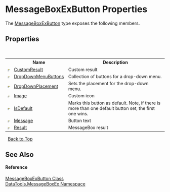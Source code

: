 # MessageBoxExButton Properties
 

The <a href="T_DataTools_MessageBoxEx_MessageBoxExButton.md">MessageBoxExButton</a> type exposes the following members.


## Properties
&nbsp;<table><tr><th></th><th>Name</th><th>Description</th></tr><tr><td>![Public property](media/pubproperty.gif "Public property")</td><td><a href="P_DataTools_MessageBoxEx_MessageBoxExButton_CustomResult.md">CustomResult</a></td><td>
Custom result</td></tr><tr><td>![Public property](media/pubproperty.gif "Public property")</td><td><a href="P_DataTools_MessageBoxEx_MessageBoxExButton_DropDownMenuButtons.md">DropDownMenuButtons</a></td><td>
Collection of buttons for a drop-down menu.</td></tr><tr><td>![Public property](media/pubproperty.gif "Public property")</td><td><a href="P_DataTools_MessageBoxEx_MessageBoxExButton_DropDownPlacement.md">DropDownPlacement</a></td><td>
Sets the placement for the drop-down menu.</td></tr><tr><td>![Public property](media/pubproperty.gif "Public property")</td><td><a href="P_DataTools_MessageBoxEx_MessageBoxExButton_Image.md">Image</a></td><td>
Custom icon</td></tr><tr><td>![Public property](media/pubproperty.gif "Public property")</td><td><a href="P_DataTools_MessageBoxEx_MessageBoxExButton_IsDefault.md">IsDefault</a></td><td>
Marks this button as default. Note, if there is more than one default button set, the first one wins.</td></tr><tr><td>![Public property](media/pubproperty.gif "Public property")</td><td><a href="P_DataTools_MessageBoxEx_MessageBoxExButton_Message.md">Message</a></td><td>
Button text</td></tr><tr><td>![Public property](media/pubproperty.gif "Public property")</td><td><a href="P_DataTools_MessageBoxEx_MessageBoxExButton_Result.md">Result</a></td><td>
MessageBox result</td></tr></table>&nbsp;
<a href="#messageboxexbutton-properties">Back to Top</a>

## See Also


#### Reference
<a href="T_DataTools_MessageBoxEx_MessageBoxExButton.md">MessageBoxExButton Class</a><br /><a href="N_DataTools_MessageBoxEx.md">DataTools.MessageBoxEx Namespace</a><br />
